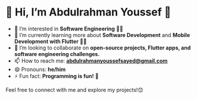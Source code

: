 # 👋 Hi, I’m Abdulrahman Youssef 🤗

- 👀 I’m interested in **Software Engineering** 🤞😊
- 🌱 I’m currently learning more about **Software Development** and **Mobile Development with Flutter** 🦾🧠
- 💞️ I’m looking to collaborate on **open-source projects, Flutter apps, and software engineering challenges.**
- 📫 How to reach me: **[abdulrahmanyoussefsayed@gmail.com](mailto:abdulrahmanyoussefsayed@gmail.com)**
- 😄 Pronouns: **he/him**
- ⚡ Fun fact: **Programming is fun!** 🙂

Feel free to connect with me and explore my projects!😊

<!---
Abdulrahman-Youssef/Abdulrahman-Youssef is a ✨ special ✨ repository because its `README.md` (this file) appears on your GitHub profile.
You can click the Preview link to take a look at your changes.
--->
